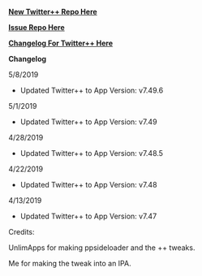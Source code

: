 **[New Twitter++ Repo Here](https://github.com/JMccormick264/TwitterPP)**

**[Issue Repo Here](https://github.com/eni9889/TW-PP-Issues)**

**[Changelog For Twitter++ Here](https://beta.unlimapps.com/changes/com.unlimapps.twitterpp)**

**Changelog**

5/8/2019

 - Updated Twitter++ to App Version: v7.49.6

5/1/2019

 - Updated Twitter++ to App Version: v7.49

4/28/2019

 - Updated Twitter++ to App Version: v7.48.5

4/22/2019

 - Updated Twitter++ to App Version: v7.48

4/13/2019

 - Updated Twitter++ to App Version: v7.47

Credits:

UnlimApps for making ppsideloader and the ++ tweaks.

Me for making the tweak into an IPA.
